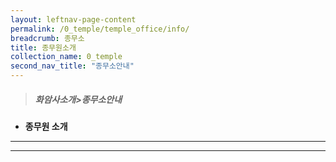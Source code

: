 ```yaml
---
layout: leftnav-page-content
permalink: /0_temple/temple_office/info/
breadcrumb: 종무소
title: 종무원소개
collection_name: 0_temple
second_nav_title: "종무소안내"
---
```


> ##### **화암사소개>종무소안내**

* **종무원 소개**
---
---


